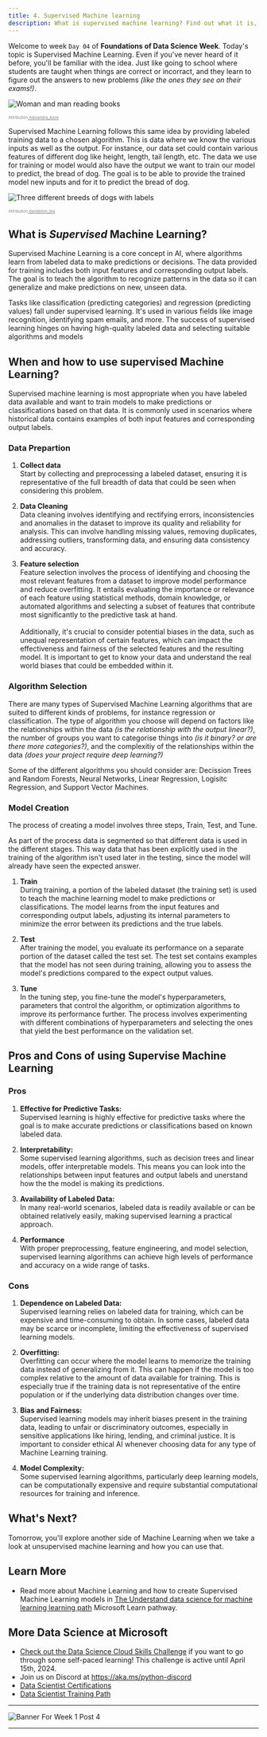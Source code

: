 ```yaml
---
title: 4. Supervised Machine learning
description: What is supervised machine learning? Find out what it is, how it's different from other types of machine learning, and some ways of using it!
---
```


Welcome to week  `Day 04` of **Foundations of Data Science Week**. Today's topic is Supervised Machine Learning. Even if you've never heard of it before, you'll be familiar with the idea. Just like going to school where students are taught when things are correct or incorract, and they learn to figure out the answers to new problems *(like the ones they see on their exams!)*. 

![Woman and man reading books](./img/learning.jpg)

<span style="color:grey; font-size:8px
">Attribution<a href=https://pixabay.com/users/alexandra_koch-621802/  style="color:grey; font-size:8px"> Alexandra_kock</a></span>

Supervised Machine Learning follows this same idea by providing labeled training data to a chosen algorithm. This is data where we know the various inputs as well as the output. For instance, our data set could contain various features of different dog like height, length, tail length, etc. The data we use for training or model would also have the output we want to train our model to predict, the bread of dog. The goal is to be able to provide the trained model new inputs and for it to predict the bread of dog.

![Three different breeds of dogs with labels](./img/dogs-with-labels.png)

<span style="color:grey; font-size:8px
">Attribution<a href=https://pixabay.com/users/dandelion_tea-15261675/  style="color:grey; font-size:8px"> dandelion_tea</a></span>

## What is ***Supervised*** Machine Learning?
Supervised Machine Learning is a core concept in AI, where algorithms learn from labeled data to make predictions or decisions. The data provided for training includes both input features and corresponding output labels. The goal is to teach the algorithm to recognize patterns in the data so it can generalize and make predictions on new, unseen data. 

Tasks like classification (predicting categories) and regression (predicting values) fall under supervised learning. It's used in various fields like image recognition, identifying spam emails, and more. The success of supervised learning hinges on having high-quality labeled data and selecting suitable algorithms and models

## When and how to use supervised Machine Learning?

Supervised machine learning is most appropriate when you have labeled data available and want to train models to make predictions or classifications based on that data. It is commonly used in scenarios where historical data contains examples of both input features and corresponding output labels. 

### Data Prepartion
1. **Collect data**<br>
Start by collecting and preprocessing a labeled dataset, ensuring it is representative of the full breadth of data that could be seen when considering this problem. 

2. **Data Cleaning**<br>
Data cleaning involves identifying and rectifying errors, inconsistencies and anomalies in the dataset to improve its quality and reliability for analysis. This can involve handling missing values, removing duplicates, addressing outliers, transforming data, and ensuring data consistency and accuracy.

3. **Feature selection**<br>
Feature selection involves the process of identifying and choosing the most relevant features from a dataset to improve model performance and reduce overfitting. It entails evaluating the importance or relevance of each feature using statistical methods, domain knowledge, or automated algorithms and selecting a subset of features that contribute most significantly to the predictive task at hand. <br> <br>
Additionally, it's crucial to consider potential biases in the data, such as unequal representation of certain features, which can impact the effectiveness and fairness of the selected features and the resulting model. It is important to get to know your data and understand the real world biases that could be embedded within it.


### Algorithm Selection

There are many types of Supervised Machine Learning algorithms that are suited to different kinds of problems, for instance regression or classification. The type of algorithm you choose will depend on factors like the relationships within the data *(is the relationship with the output linear?)*, the number of groups you want to categorise things into *(is it binary? or are there more categories?)*, and the complexitiy of the relationships within the data *(does your project require deep learning?)*

Some of the different algorithms you should consider are: Decission Trees and Random Forests, Neural Networks, Linear Regression, Logisitc Regression, and Support Vector Machines. 


### Model Creation
The process of creating a model involves three steps, Train, Test, and Tune. 

As part of the process data is segmented so that different data is used in the different stages. This way data that has been explicitly used in the training of the algorithm isn't used later in the testing, since the model will already have seen the expected answer. 

1. **Train**<br>
During training, a portion of the labeled dataset (the training set) is used to teach the machine learning model to make predictions or classifications. The model learns from the input features and corresponding output labels, adjusting its internal parameters to minimize the error between its predictions and the true labels. 

2. **Test**<br>
After training the model, you evaluate its performance on a separate portion of the dataset called the test set. The test set contains examples that the model has not seen during training, allowing you to assess the model's predictions compared to the expect output values. 

3. **Tune**<br>
In the tuning step, you fine-tune the model's hyperparameters, parameters that control the algorithm, or optimization algorithms to improve its performance further. The process involves experimenting with different combinations of hyperparameters and selecting the ones that yield the best performance on the validation set. 


## Pros and Cons of using Supervise Machine Learning
### Pros 
1. **Effective for Predictive Tasks:**<br>
Supervised learning is highly effective for predictive tasks where the goal is to make accurate predictions or classifications based on known labeled data.

2. **Interpretability:**<br>
Some supervised learning algorithms, such as decision trees and linear models, offer interpretable models. This means you can look into the relationships between input features and output labels and unerstand how the the model is making its predictions.

3. **Availability of Labeled Data:**<br>
In many real-world scenarios, labeled data is readily available or can be obtained relatively easily, making supervised learning a practical approach.

4. **Performance**<br>
With proper preprocessing, feature engineering, and model selection, supervised learning algorithms can achieve high levels of performance and accuracy on a wide range of tasks.

### Cons
1. **Dependence on Labeled Data:**<br>
Supervised learning relies on labeled data for training, which can be expensive and time-consuming to obtain. In some cases, labeled data may be scarce or incomplete, limiting the effectiveness of supervised learning models.

2. **Overfitting:**<br>
Overfitting can occur where the model learns to memorize the training data instead of generalizing from it. This can happen if the model is too complex relative to the amount of data available for training. This is especially true if the training data is not representative of the entire population or if the underlying data distribution changes over time.

3. **Bias and Fairness:**<br>
Supervised learning models may inherit biases present in the training data, leading to unfair or discriminatory outcomes, especially in sensitive applications like hiring, lending, and criminal justice. It is important to consider ethical AI whenever choosing data for any type of Machine Learning training.

4. **Model Complexity:**<br>
Some supervised learning algorithms, particularly deep learning models, can be computationally expensive and require substantial computational resources for training and inference.


## What's Next?

Tomorrow, you'll explore another side of Machine Learning when we take a look at unsupervised machine learning and how you can use that. 

## Learn More

- Read more about Machine Learning and how to create Supervised Machine Learning models in [The Understand data science for machine learning learning path](https://learn.microsoft.com/en-us/training/paths/understand-machine-learning/) Microsoft Learn pathway.

## More Data Science at Microsoft

- [Check out the Data Science Cloud Skills Challenge](https://aka.ms/python/DataScienceDay/CSC) if you want to go through some self-paced learning! This challenge is active until April 15th, 2024.
- Join us on Discord at https://aka.ms/python-discord
- [Data Scientist Certifications](https://aka.ms/python/DataScienceDay/DataScience-certification)
- [Data Scientist Training Path](https://aka.ms/python/DataScienceDay/DataScience-TrainingPath)



<!-- for DEV.TO
---
title: Supervised Machine Learning
published: false
description:
tags: datascience, machinelearning, python
series: 14 Days of Data Science
canonical_url: https://aka.ms/
cover_image:
--- -->

---

![Banner For Week 1 Post 4](./img/banners/DataScienceDay-Foundations-4.png)

---